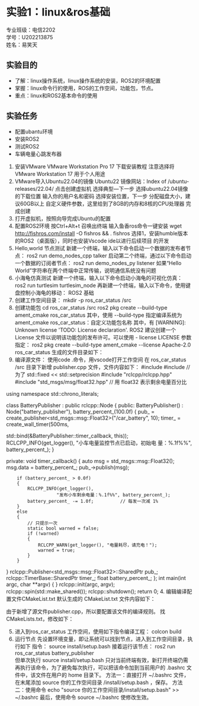 #  实验1：linux&ros基础
专业班级：电信2202  
学号：U202213875  
姓名：易笑天  

## 实验目的
- 了解：linux操作系统，linux操作系统的安装，ROS2的环境配置  
- 掌握：linux命令行的使用，ROS的工作空间，功能包，节点。  
- 重点：linux和ROS2基本命令的使用

## 实验任务
- 配置ubantu环境
- 安装ROS2
- 测试ROS2
- 车辆电量心跳发布器
 
1. 安装VMware 
VMware Workstation Pro 17 下载安装教程 
注意选择将VMware Workstation 17 用于个人用途 
2. VMware导入Ubuntu22.04的镜像 
Ubuntu22 镜像网站：Index of /ubuntu-releases/22.04/ 
点击创建虚拟机 
选择典型—下一步 
选择ubuntu22.04镜像的下载位置 
输入你的用户名和密码 
选择安装位置，下一步 
分配磁盘大小，建议60GB以上 
自定义硬件参数，这里给到了8GB的内存和8核的CPU处理器 
完成创建 
3. 打开虚拟机，按照向导完成Ubuntu的配置 
4. 配置ROS2环境 
按Ctrl+Alt+t 召唤出终端 
输入鱼香ros命令一键安装 
wget http://fishros.com/install -O fishros && . fishros 
选择1，安装humble版本的ROS2（桌面版），同时也安装Vscode ide以进行后续项目
的开发 
5. Hello,world 节点测试 
新建一个终端，输入以下命令启动一个数据的发布者节点： 
ros2 run demo_nodes_cpp talker 
启动第二个终端，通过以下命令启动一个数据的订阅者节点： 
ros2 run demo_nodes_py listener 
如果“Hello World”字符串在两个终端中正常传输，说明通信系统没有问题 
6. 小海龟仿真测试 
新建一个终端，输入以下命令启动小海龟的可视化仿真： 
ros2 run turtlesim turtlesim_node 
再新建一个终端，输入以下命令，使用键盘控制小海龟的移动：
ROS2 基础 
1. 创建工作空间目录： 
mkdir -p ros_car_status /src 
2. 创建功能包 
cd ros_car_status /src 
ros2 pkg create --build-type ament_cmake ros_car_status 
其中，使用 --build-type 指定编译系统为 ament_cmake 
ros_car_status：自定义功能包名称 
其中，有 [WARNING]: Unknown license 'TODO: License declaration'. ROS2
建议创建一个 License 文件以说明该功能包的发布许可。可以使用 -
license LICENSE 参数指定： 
ros2 pkg create --build-type ament_cmake --license Apache-2.0 
ros_car_status 
生成的文件目录如下： 
3. 编译源文件： 
使用code .命令，用vscode打开工作空间 
在 ros_car_status /src 目录下新增 publisher.cpp 文件，文件内容如下： 
#include <chrono> 
#include <iomanip>      // 为了 std::fixed << std::setprecision 
#include "rclcpp/rclcpp.hpp" 
#include "std_msgs/msg/float32.hpp"   // 用 float32 表示剩余电量百分比 
 
using namespace std::chrono_literals; 
 
class BatteryPublisher : public rclcpp::Node 
{ 
public: 
    BatteryPublisher() 
        : Node("battery_publisher"), battery_percent_(100.0f) 
    { 
        pub_ = create_publisher<std_msgs::msg::Float32>("/car_battery", 
10); 
        timer_ = create_wall_timer(500ms, 
                                   
std::bind(&BatteryPublisher::timer_callback, this)); 
        RCLCPP_INFO(get_logger(), "小车电量监控节点已启动，初始电
量：%.1f%%", battery_percent_); 
    } 
 
private: 
    void timer_callback() 
    { 
        auto msg = std_msgs::msg::Float32(); 
        msg.data = battery_percent_; 
        pub_->publish(msg); 
 
        if (battery_percent_ > 0.0f) 
        { 
            RCLCPP_INFO(get_logger(), 
                       "发布小车剩余电量：%.1f%%", battery_percent_); 
            battery_percent_ -= 1.0f;          // 每发一次减 1% 
        } 
        else 
        { 
            // 只提示一次 
            static bool warned = false; 
            if (!warned) 
            { 
                RCLCPP_WARN(get_logger(), "电量耗尽，请充电！"); 
                warned = true; 
            } 
        } 
} 
rclcpp::Publisher<std_msgs::msg::Float32>::SharedPtr pub_; 
rclcpp::TimerBase::SharedPtr timer_; 
float battery_percent_; 
}; 
int main(int argc, char **argv) 
{ 
} 
rclcpp::init(argc, argv); 
rclcpp::spin(std::make_shared<BatteryPublisher>()); 
rclcpp::shutdown(); 
return 0; 
4. 编辑编译配置文件CMakeList.txt 
默认生成的 CMakeList.txt 文件内容如下： 
 
由于新增了源文件publisher.cpp，所以要配置该文件的编译规则。 
找CMakeLists.txt，修改如下： 
 
 
5. 进入到ros_car_status 工作空间，使用如下指令编译工程： 
colcon build 
6. 运行节点 
先设置环境变量，即让系统可以找到节点，进入到工作空间目录，执行如下
指令： 
source install/setup.bash 
接着运行该节点： 
ros2 run ros_car_status battery_publisher  
但单次执行 source install/setup.bash 只对当前终端有效，新打开终端仍需
再执行该命令，为了避免每次执行，可以把该命令加到当前用户的 .bashrc 
文件中，该文件在用户的 home 目录下。 
方法一：直接打开 ~/.bashrc 文件，在末尾添加 source 你的工作空间目录
/install/setup.bash ，保存。 
方法二：使用命令 echo "source 你的工作空间目录/install/setup.bash" >> 
~/.bashrc 
最后，使用命令 source ~/.bashrc 使修改生效。


